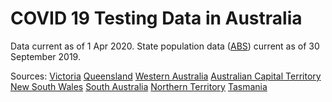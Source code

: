 # COVID 19 Testing Data in Australia

Data current as of 1 Apr 2020. State population data ([ABS](https://www.abs.gov.au/ausstats/abs@.nsf/Latestproducts/3101.0Main%20Features3Sep%202019?opendocument&tabname=Summary&prodno=3101.0&issue=Sep%202019&num=&view=)) current as of 30 September 2019.

Sources:
[Victoria](https://t.co/ScVnhd4yJK?amp=1)
[Queensland](https://t.co/5zVigZFDfi?amp=1)
[Western Australia](https://t.co/V7jaGdb72h?amp=1)
[Australian Capital Territory](https://t.co/Yr2D1cxom0?amp=1)
[New South Wales](https://t.co/dcuzdwfz6i?amp=1)
[South Australia](https://t.co/2oEaitLile?amp=1)
[Northern Territory](https://t.co/MVEpQBISQb?amp=1)
[Tasmania](https://twitter.com/Gajafar/status/1245282761255972868)
